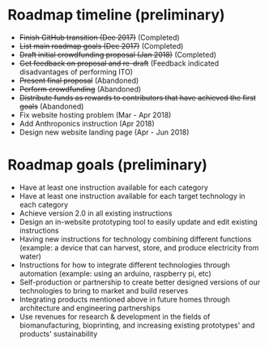 # Roadmap timeline (preliminary)

* ~~Finish GitHub transition (Dec 2017)~~ (Completed)
* ~~List main roadmap goals (Dec 2017)~~ (Completed)
* ~~Draft initial crowdfunding proposal (Jan 2018)~~ (Completed)
* ~~Get feedback on proposal and re-draft~~ (Feedback indicated disadvantages of performing ITO)
* ~~Present final proposal~~ (Abandoned)
* ~~Perform crowdfunding~~ (Abandoned)
* ~~Distribute funds as rewards to contributors that have achieved the first goals~~ (Abandoned)
* Fix website hosting problem (Mar - Apr 2018)
* Add Anthroponics instruction (Apr 2018)
* Design new website landing page (Apr - Jun 2018)

# Roadmap goals (preliminary)

* Have at least one instruction available for each category
* Have at least one instruction available for each target technology in each category
* Achieve version 2.0 in all existing instructions
* Design an in-website prototyping tool to easily update and edit existing instructions
* Having new instructions for technology combining different functions (example: a device that can harvest, store, and produce electricity from water)
* Instructions for how to integrate different technologies through automation (example: using an arduino, raspberry pi, etc)
* Self-production or partnership to create better designed versions of our technologies to bring to market and build reserves
* Integrating products mentioned above in future homes through architecture and engineering partnerships
* Use revenues for research & development in the fields of biomanufacturing, bioprinting, and increasing existing prototypes' and products' sustainability
